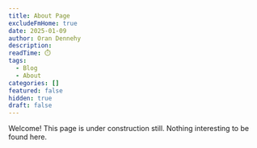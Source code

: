 ```yaml
---
title: About Page
excludeFmHome: true
date: 2025-01-09
author: Oran Dennehy
description: 
readTime: ⏱️
tags:
  - Blog
  - About
categories: []
featured: false
hidden: true
draft: false
---
```


Welcome! This page is under construction still. Nothing interesting to be found here.